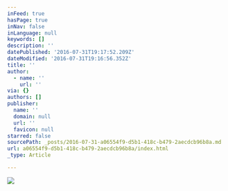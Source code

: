 ```yaml
---
inFeed: true
hasPage: true
inNav: false
inLanguage: null
keywords: []
description: ''
datePublished: '2016-07-31T19:17:52.209Z'
dateModified: '2016-07-31T19:16:56.352Z'
title: ''
author:
  - name: ''
    url: ''
via: {}
authors: []
publisher:
  name: ''
  domain: null
  url: ''
  favicon: null
starred: false
sourcePath: _posts/2016-07-31-a06554f9-d5b1-418c-b479-2aecdcb96b8a.md
url: a06554f9-d5b1-418c-b479-2aecdcb96b8a/index.html
_type: Article

---
```

![](https://the-grid-user-content.s3-us-west-2.amazonaws.com/7c5efc90-4261-49eb-8713-e049b00262e5.png)